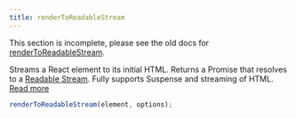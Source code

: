 ```yaml
---
title: renderToReadableStream
---
```


<Wip>

This section is incomplete, please see the old docs for [renderToReadableStream](https://reactjs.org/docs/react-dom-server.html#rendertoreadablestream).

</Wip>


<Intro>

Streams a React element to its initial HTML. Returns a Promise that resolves to a [Readable Stream](https://developer.mozilla.org/en-US/docs/Web/API/ReadableStream). Fully supports Suspense and streaming of HTML. [Read more](https://github.com/reactwg/react-18/discussions/127)


```js
renderToReadableStream(element, options);
```

</Intro>

